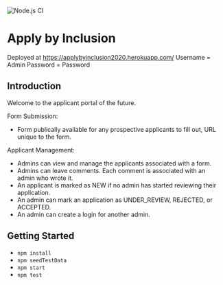 ![Node.js CI](https://github.com/JorgeAcostaDLP/finalProjectInclusion/workflows/Node.js%20CI/badge.svg)


# Apply by Inclusion
Deployed at https://applybyinclusion2020.herokuapp.com/
Username = Admin
Password = Password
## Introduction

Welcome to the applicant portal of the future.

Form Submission:
- Form publically available for any prospective applicants to fill out, URL unique to the form.

Applicant Management:
- Admins can view and manage the applicants associated with a form.
- Admins can leave comments. Each comment is associated with an admin who wrote it.
- An applicant is marked as NEW if no admin has started reviewing their application.
- An admin can mark an application as UNDER_REVIEW, REJECTED, or ACCEPTED.
- An admin can create a login for another admin.

## Getting Started

  - `npm install`
  - `npm seedTestData`
  - `npm start`
  - `npm test`


